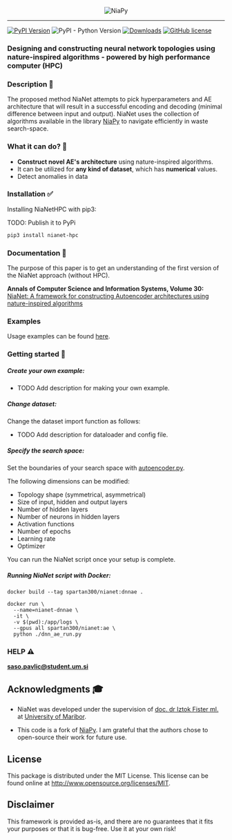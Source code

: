 <p align="center"><img src=".github/NiaNetLogo.png" alt="NiaPy" title="NiaNet"/></p>

---
[![PyPI Version](https://img.shields.io/badge/pypi-v1.0.0-blue)](https://pypi.org/project/nianet/)
![PyPI - Python Version](https://img.shields.io/badge/python-3.8-blue)
[![Downloads](https://static.pepy.tech/badge/nianet)](https://pepy.tech/project/nianet)
[![GitHub license](https://img.shields.io/badge/license-MIT-green)](https://github.com/SasoPavlic/NiaNet/blob/main/LICENSE)

### Designing and constructing neural network topologies using nature-inspired algorithms - powered by high performance computer (HPC)

### Description 📝

The proposed method NiaNet attempts to pick hyperparameters and AE architecture that will result in a successful
encoding and decoding (minimal difference between input and output). NiaNet uses the collection of algorithms available
in the library [NiaPy](https://github.com/NiaOrg/NiaPy) to navigate efficiently in waste search-space.

### What it can do? 👀

* **Construct novel AE's architecture** using nature-inspired algorithms.
* It can be utilized for **any kind of dataset**, which has **numerical** values.
* Detect anomalies in data

### Installation ✅

Installing NiaNetHPC with pip3:

TODO: Publish it to PyPi

```sh
pip3 install nianet-hpc
```

### Documentation 📘

The purpose of this paper is to get an understanding of the first version of the NiaNet approach (without HPC).

**Annals of Computer Science and Information Systems, Volume 30:**
[NiaNet: A framework for constructing Autoencoder architectures using nature-inspired algorithms](https://www.sasopavlic.com/publication/nianet-a-framework-for-constructing-autoencoder-architectures-using-nat-ure-inspired-algorithms/)

### Examples

Usage examples can be found [here](experiments).

### Getting started 🔨

##### Create your own example:

* TODO Add description for making your own example.

##### Change dataset:

Change the dataset import function as follows:

* TODO Add description for dataloader and config file.

##### Specify the search space:

Set the boundaries of your search space with [autoencoder.py](nianet/autoencoder.py).

The following dimensions can be modified:

* Topology shape (symmetrical, asymmetrical)
* Size of input, hidden and output layers
* Number of hidden layers
* Number of neurons in hidden layers
* Activation functions
* Number of epochs
* Learning rate
* Optimizer

You can run the NiaNet script once your setup is complete.

##### Running NiaNet script with Docker:

```docker build --tag spartan300/nianet:dnnae . ```

```
docker run \
  --name=nianet-dnnae \
  -it \
  -v $(pwd):/app/logs \
  --gpus all spartan300/nianet:ae \
  python ./dnn_ae_run.py
```

### HELP ⚠️

**saso.pavlic@student.um.si**

## Acknowledgments 🎓

* NiaNet was developed under the supervision of [doc. dr Iztok Fister ml.](http://www.iztok-jr-fister.eu/)
  at [University of Maribor](https://www.um.si/en/home-page/).

* This code is a fork of [NiaPy](https://github.com/NiaOrg/NiaPy). I am grateful that the authors chose to open-source
  their work for future use.

[comment]: <> (# Cite us)

[comment]: <> (Are you using NiaNet in your project or research? Please cite us!)

[comment]: <> (### Plain format)

[comment]: <> (```)

[comment]: <> (S. Pavlič, I. F. Jr, and S. Karakatič, “NiaNet: A framework for constructing Autoencoder architectures using nature-inspired algorithms,” in Annals of Computer Science and Information Systems, 2022, vol. 30, pp. 109–116. Accessed: Oct. 08, 2022. [Online]. Available: https://annals-csis.org/Volume_30/drp/192.html)

[comment]: <> (```)

[comment]: <> (### Bibtex format)

[comment]: <> (```)

[comment]: <> (    @article{NiaPyJOSS2018,)

[comment]: <> (        author  = {Vrban{\v{c}}i{\v{c}}, Grega and Brezo{\v{c}}nik, Lucija)

[comment]: <> (                  and Mlakar, Uro{\v{s}} and Fister, Du{\v{s}}an and {Fister Jr.}, Iztok},)

[comment]: <> (        title   = {{NiaPy: Python microframework for building nature-inspired algorithms}},)

[comment]: <> (        journal = {{Journal of Open Source Software}},)

[comment]: <> (        year    = {2018},)

[comment]: <> (        volume  = {3},)

[comment]: <> (        issue   = {23},)

[comment]: <> (        issn    = {2475-9066},)

[comment]: <> (        doi     = {10.21105/joss.00613},)

[comment]: <> (        url     = {https://doi.org/10.21105/joss.00613})

[comment]: <> (    })

[comment]: <> (```)

[comment]: <> (### RIS format)

[comment]: <> (```)

[comment]: <> (TY  - CONF)

[comment]: <> (TI  - NiaNet: A framework for constructing Autoencoder architectures using nature-inspired algorithms)

[comment]: <> (AU  - Pavlič, Sašo)

[comment]: <> (AU  - Jr, Iztok Fister)

[comment]: <> (AU  - Karakatič, Sašo)

[comment]: <> (T2  - Proceedings of the 17th Conference on Computer Science and Intelligence Systems)

[comment]: <> (C3  - Annals of Computer Science and Information Systems)

[comment]: <> (DA  - 2022///)

[comment]: <> (PY  - 2022)

[comment]: <> (DP  - annals-csis.org)

[comment]: <> (VL  - 30)

[comment]: <> (SP  - 109)

[comment]: <> (EP  - 116)

[comment]: <> (LA  - en)

[comment]: <> (SN  - 978-83-962423-9-6)

[comment]: <> (ST  - NiaNet)

[comment]: <> (UR  - https://annals-csis.org/Volume_30/drp/192.html)

[comment]: <> (Y2  - 2022/10/08/19:08:20)

[comment]: <> (L1  - https://annals-csis.org/Volume_30/drp/pdf/192.pdf)

[comment]: <> (L2  - https://annals-csis.org/Volume_30/drp/192.html)

[comment]: <> (```)

## License

This package is distributed under the MIT License. This license can be found online
at <http://www.opensource.org/licenses/MIT>.

## Disclaimer

This framework is provided as-is, and there are no guarantees that it fits your purposes or that it is bug-free. Use it
at your own risk!
